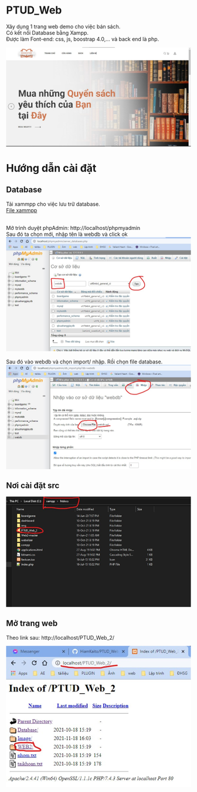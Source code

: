 # PTUD_Web

Xây dụng 1 trang web demo cho việc bán sách.
<br>
Có kết nối Database bằng Xampp.
<br>
Được làm Font-end: css, js, boostrap 4.0,... và back end là php.
<div align="center">
  <img src="./Image/5.jpg">
 </div>

# Hướng dẫn cài đặt

## Database 
Tải xammpp cho việc lưu trữ database.<br>
[File xammpp](https://drive.google.com/file/d/1CneWxJA6LRzYXV4XLFyhB7UI3x6a9Mp3/view?usp=sharing)

<br>
Mở trình duyệt phpAdmin: http://localhost/phpmyadmin
<br>
Sau đó ta chọn mới, nhập tên là webdb và click ok<br>
<div align="center">
  <img src="./Image/2.jpg">
 </div>
 <br> Sau đó vào webdb và chọn import/ nhập. Rồi chọn file database.
 <div align="center">
  <img src="./Image/3.jpg">
 </div>
 
## Nơi cài đặt src

<div align="center">
  <img src="./Image/1.jpg">
 </div>

## Mở trang web
Theo link sau: http://localhost/PTUD_Web_2/
<div align="center">
  <img src="./Image/4.jpg">
 </div>
